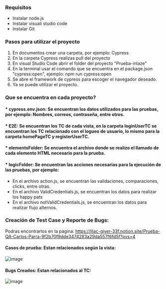 ### Requisitos
* Instalar node.js
* Instalar visuali studio code
* Instalar Git

### Pasos para utilizar el proyecto
1. En documentos crear una carpeta, por ejemplo: Cypress
2. En la carpeta Cypress realizas pull del proyecto
3. En visual Studio Code abrir el folder del proyecto "Prueba-inlaze"
4. En la terminal usar el comando que se encuentra en el package.json "cypress:open", ejemplo: npm run cypress:open
5. Se abre el framework de cypress para escoger el navegador deseado.
6. Ya se puede utilizar el proyecto.

### Que se encuentra en cada proyecto?
#### * cypress.env.json: Se encuentran los datos utilizados para las pruebas, por ejemplo: Nombres, correos, contraseña, entre otros.
#### * E2E: Se encuentran los TC de cada vista, en la carpeta loginUserTC se encuentran los TC relacionado con el logueo de usuario, lo mismo para la carpeta homePageTC y registerUserTC.
#### * elementsFolder: Se encuentra el archivo donde se realizo el llamado de cada elemento HTML necesario para la prueba.
#### * logicFolder: Se encuentran las acciones necesarias para la ejecución de las pruebas, por ejemplo: 
* En el archivo action.js, se encuentran las validaciones, comparaciones, clicks, entre otras.
* En el archivo ValidCredentials.js, se encuentran los datos para realizar los happy pats
* En el archivo notValidCredentials.js, se encuentran los datos para realizar flujo alternos.

### Creación de Test Case y Reporte de Bugs:

Podras encontrarlos en la página: https://lilac-giver-33f.notion.site/Prueba-QA-Carlos-Parra-9f2b70f9dde3474283a29da557f6fd5f?pvs=4

#### Casos de prueba: Estan relacionados según la vista:
![image](https://github.com/user-attachments/assets/09e53cd6-e8d4-4eda-9c69-75a487614c32)

#### Bugs Creados: Estan relacionados al TC:
![image](https://github.com/user-attachments/assets/d089108c-d118-4461-9d1a-46e93cfb9b9a)


